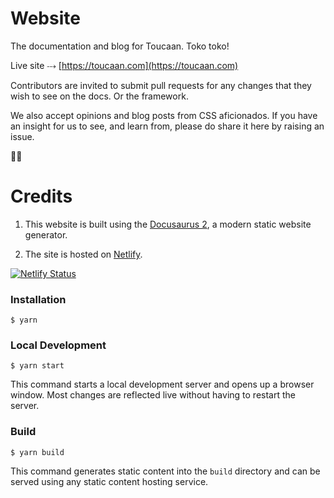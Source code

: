 # Website

The documentation and blog for Toucaan. Toko toko!

Live site ⤏ [https://toucaan.com](https://toucaan.com)

Contributors are invited to submit pull requests for any changes that they wish to see on the docs. Or the framework. 

We also accept opinions and blog posts from CSS aficionados. If you have an insight for us to see, and learn from, please do share it here by raising an issue.

🙏🏻


# Credits

1. This website is built using the [Docusaurus 2](https://docusaurus.io/), a modern static website generator.

2. The site is hosted on [Netlify](https://www.netlify.com/).

[![Netlify Status](https://api.netlify.com/api/v1/badges/c7a090f0-6b24-438c-89da-52ee83f66731/deploy-status)](https://app.netlify.com/sites/serene-rosalind-8c5a76/deploys)

### Installation

```
$ yarn
```

### Local Development

```
$ yarn start
```

This command starts a local development server and opens up a browser window. Most changes are reflected live without having to restart the server.

### Build

```
$ yarn build
```

This command generates static content into the `build` directory and can be served using any static content hosting service.

